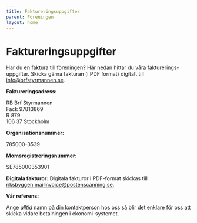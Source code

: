```yaml
---
title: Faktureringsuppgifter
parent: Föreningen
layout: home
---
```


# Faktureringsuppgifter

Har du en faktura till föreningen? Här nedan hittar du våra fakturerings-uppgifter. Skicka gärna fakturan (i PDF format) digitalt till [info@brfstyrmannen.se](mailto:info@brfstyrmannen.se).  

**Faktureringsadress:**

RB Brf Styrmannen  
Fack 97813869  
R 879  
106 37 Stockholm  

**Organisationsnummer:**

785000-3539  

**Momsregistreringsnummer:**

SE785000353901  

**Digitala fakturor:**
Digitala fakturor i PDF-format skickas till riksbyggen.mailinvoice@postenscanning.se.

**Vår referens:**

Ange *alltid* namn på din kontaktperson hos oss så blir det enklare för oss att skicka vidare betalningen i ekonomi-systemet.
